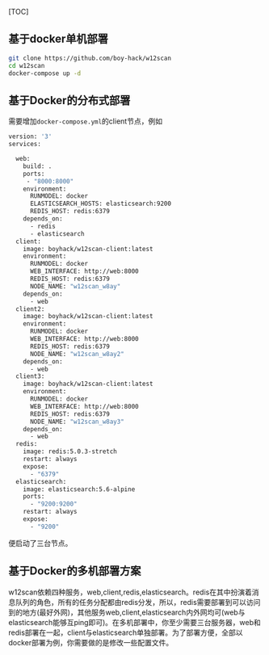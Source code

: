 [TOC]

## 基于docker单机部署

```bash
git clone https://github.com/boy-hack/w12scan
cd w12scan
docker-compose up -d
```

## 基于Docker的分布式部署

需要增加`docker-compose.yml`的client节点，例如

```dockerfile
version: '3'
services:

  web:
    build: .
    ports:
     - "8000:8000"
    environment:
      RUNMODEL: docker
      ELASTICSEARCH_HOSTS: elasticsearch:9200
      REDIS_HOST: redis:6379
    depends_on:
      - redis
      - elasticsearch
  client:
    image: boyhack/w12scan-client:latest
    environment:
      RUNMODEL: docker
      WEB_INTERFACE: http://web:8000
      REDIS_HOST: redis:6379
      NODE_NAME: "w12scan_w8ay"
    depends_on:
      - web
  client2:
    image: boyhack/w12scan-client:latest
    environment:
      RUNMODEL: docker
      WEB_INTERFACE: http://web:8000
      REDIS_HOST: redis:6379
      NODE_NAME: "w12scan_w8ay2"
    depends_on:
      - web
  client3:
    image: boyhack/w12scan-client:latest
    environment:
      RUNMODEL: docker
      WEB_INTERFACE: http://web:8000
      REDIS_HOST: redis:6379
      NODE_NAME: "w12scan_w8ay3"
    depends_on:
      - web
  redis:
    image: redis:5.0.3-stretch
    restart: always
    expose:
      - "6379"
  elasticsearch:
    image: elasticsearch:5.6-alpine
    ports:
      - "9200:9200"
    restart: always
    expose:
      - "9200"

```

便启动了三台节点。

## 基于Docker的多机部署方案
w12scan依赖四种服务，web,client,redis,elasticsearch。redis在其中扮演着消息队列的角色，所有的任务分配都由redis分发，所以，redis需要部署到可以访问到的地方(最好外网)，其他服务web,client,elasticsearch内外网均可(web与elasticsearch能够互ping即可)。在多机部署中，你至少需要三台服务器，web和redis部署在一起，client与elasticsearch单独部署。为了部署方便，全部以docker部署为例，你需要做的是修改一些配置文件。


